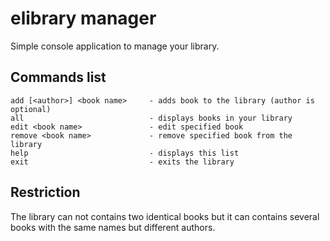 # elibrary manager
Simple console application to manage your library.
## Commands list
```
add [<author>] <book name>     - adds book to the library (author is optional)
all                            - displays books in your library
edit <book name>               - edit specified book
remove <book name>             - remove specified book from the library
help                           - displays this list
exit                           - exits the library
```
## 	Restriction
The library can not contains two identical books but it can contains several books with the same names but different authors. 

